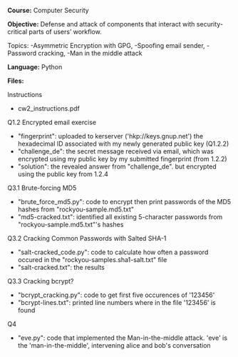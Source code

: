 
**Course:** Computer Security

**Objective:** 
Defense and attack of components that interact with security-critical parts of users’ workflow.

Topics: 
-Asymmetric Encryption with GPG, 
-Spoofing email sender, 
-Password cracking, 
-Man in the middle attack

**Language:**
Python

**Files:**

Instructions
- cw2_instructions.pdf

Q1.2 Encrypted email exercise
- "fingerprint": uploaded to kerserver ('hkp://keys.gnup.net') the hexadecimal ID associated with my newly generated public key (Q1.2.2)
- "challenge_de": the secret message received via email, which was encrypted using my public key by my submitted fingerprint (from 1.2.2) 
- "solution": the revealed answer from "challenge_de". but encrypted using the public key from 1.2.4

Q3.1 Brute-forcing MD5
- "brute_force_md5.py": code to encrypt then print passwords of the MD5 hashes from "rockyou-sample.md5.txt"
- "md5-cracked.txt": identified all existing 5-character passwords from "rockyou-sample.md5.txt"'s hashes

Q3.2 Cracking Common Passwords with Salted SHA-1
- "salt-cracked_code.py": code to calculate how often a password occured in the "rockyou-samples.sha1-salt.txt" file
- "salt-cracked.txt": the results

Q3.3 Cracking bcrypt?
- "bcrypt_cracking.py": code to get first five occurences of '123456'
- "bcrypt-lines.txt": printed line numbers where in the file '123456' is found 

Q4
- "eve.py": code that implemented the Man-in-the-middle attack. 'eve' is the 'man-in-the-middle', intervening alice and bob's conversation
